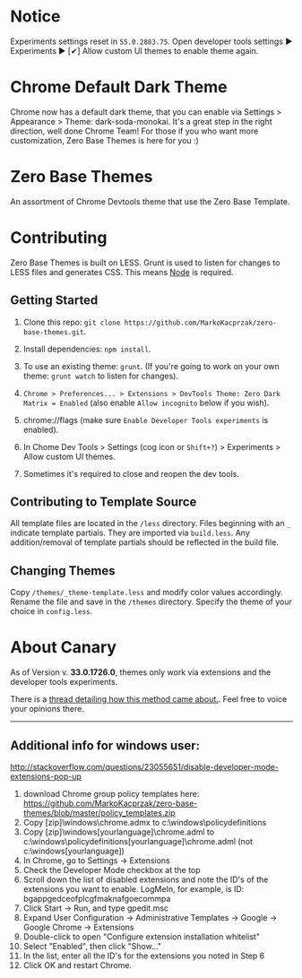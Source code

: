 # Notice
Experiments settings reset in `55.0.2883.75`. Open developer tools settings &#9654; Experiments &#9654; [&#10004;] Allow custom UI themes to enable theme again.

# Chrome Default Dark Theme

Chrome now has a default dark theme, that you can enable via Settings > Appearance > Theme: dark-soda-monokai. It's a great step in the right direction, well done Chrome Team! 
For those if you who want more customization, Zero Base Themes is here for you :)

# Zero Base Themes

An assortment of Chrome Devtools theme that use the Zero Base Template.

# Contributing

Zero Base Themes is built on LESS. Grunt is used to listen for changes to LESS files and generates CSS. This means [Node](http://nodejs.org/) is required.

## Getting Started

1. Clone this repo: `git clone https://github.com/MarkoKacprzak/zero-base-themes.git`.

2. Install dependencies: `npm install`.

3. To use an existing theme: `grunt`. (If you're going to work on your own theme: `grunt watch` to listen for changes).

4. `Chrome > Preferences... > Extensions > DevTools Theme: Zero Dark Matrix = Enabled` (also enable `Allow incognito` below if you wish).

5. chrome://flags (make sure `Enable Developer Tools experiments` is enabled).

6. In Chome Dev Tools > Settings (cog icon or `Shift+?`) > Experiments > Allow custom UI themes.

7. Sometimes it's required to close and reopen the dev tools.


## Contributing to Template Source

All template files are located in the `/less` directory. Files beginning with an `_` indicate template partials. They are imported via `build.less`. Any addition/removal of template partials should be reflected in the build file.


## Changing Themes

Copy `/themes/_theme-template.less` and modify color values accordingly. Rename the file and save in the `/themes` directory. Specify the theme of your choice in `config.less`.

# About Canary

As of Version v. **33.0.1726.0**, themes only work via extensions and the developer tools experiments.

There is a [thread detailing how this method came about.](https://code.google.com/p/chromium/issues/detail?can=4&start=0&num=100&q=&colspec=ID%20Pri%20M%20Iteration%20ReleaseBlock%20Cr%20Status%20Owner%20Summary%20OS%20Modified&groupby=&sort=&id=318566).  Feel free to voice your opinions there.

***

## Additional info for windows user:

http://stackoverflow.com/questions/23055651/disable-developer-mode-extensions-pop-up

1. download Chrome group policy templates here: https://github.com/MarkoKacprzak/zero-base-themes/blob/master/policy_templates.zip
2. Copy [zip]\windows\chrome.admx to c:\windows\policydefinitions
3. Copy [zip]\windows\[yourlanguage]\chrome.adml to c:\windows\policydefinitions\[yourlanguage]\chrome.adml (not c:\windows\[yourlanguage])
4. In Chrome, go to Settings -> Extensions
5. Check the Developer Mode checkbox at the top
6. Scroll down the list of disabled extensions and note the ID's of the extensions you want to enable.  LogMeIn, for example, is ID: bgappgedceofplcgfmaknafgoecommpa
7. Click Start -> Run, and type gpedit.msc
8. Expand User Configuration -> Administrative Templates -> Google -> Google Chrome -> Extensions
9. Double-click to open "Configure extension installation whitelist"
10. Select "Enabled", then click "Show..."
11. In the list, enter all the ID's for the extensions you noted in Step 6
12. Click OK and restart Chrome.
